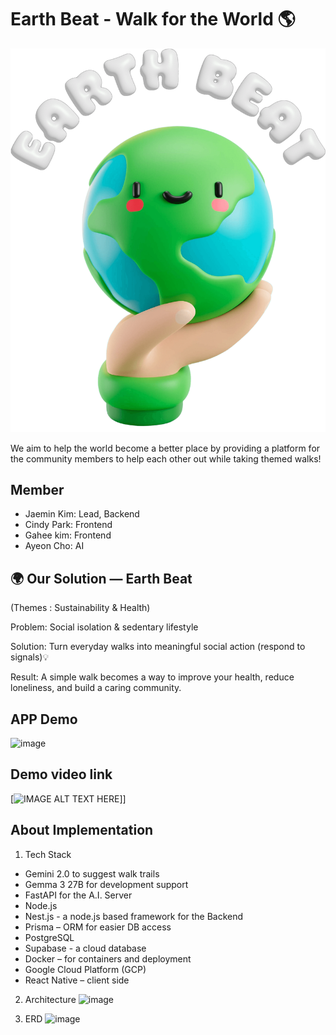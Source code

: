 # Earth Beat - Walk for the World 🌎

![Logo](./assets/images/earth-beat-logo.png)

We aim to help the world become a better place by providing a platform for the community members to help each other out while taking themed walks!

## Member
- Jaemin Kim: Lead, Backend
- Cindy Park: Frontend
- Gahee kim: Frontend
- Ayeon Cho: AI


## 🌍 Our Solution — Earth Beat
(Themes : Sustainability & Health)

Problem: Social isolation & sedentary lifestyle

Solution: Turn everyday walks into meaningful social action (respond to signals)💡

Result: A simple walk becomes a way to improve your health, reduce loneliness, and build a caring community.


## APP Demo
![image](https://github.com/user-attachments/assets/598d7d0e-630b-4801-91fb-2454c471fe78)

## Demo video link 
[![IMAGE ALT TEXT HERE](https://img.youtu.be/6M-q3ud_vkE)]]

## About Implementation
1. Tech Stack
- Gemini 2.0 to suggest walk trails
- Gemma 3 27B for development support
- FastAPI for the A.I. Server
- Node.js
- Nest.js - a node.js based framework for the Backend
- Prisma – ORM for easier DB access
- PostgreSQL 
- Supabase - a cloud database 
- Docker – for containers and deployment
- Google Cloud Platform (GCP) 
- React Native – client side

2. Architecture
![image](https://github.com/user-attachments/assets/2b2593f0-7ab9-4307-8fa5-353f9fda83db)


3. ERD
![image](https://github.com/user-attachments/assets/7314a232-6b3c-420a-a12d-d155a8647da9)


